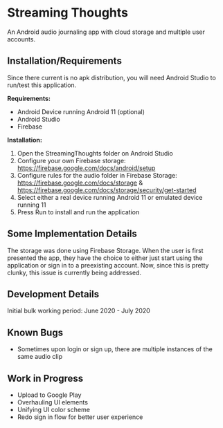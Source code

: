 # Streaming Thoughts
An Android audio journaling app with cloud storage and multiple user accounts.

## Installation/Requirements
Since there current is no apk distribution, you will need Android Studio to run/test this application.

**Requirements:**
- Android Device running Android 11 (optional)
- Android Studio
- Firebase

**Installation:**
1. Open the StreamingThoughts folder on Android Studio
2. Configure your own Firebase storage: https://firebase.google.com/docs/android/setup
3. Configure rules for the audio folder in Firebase Storage: https://firebase.google.com/docs/storage & https://firebase.google.com/docs/storage/security/get-started
4. Select either a real device running Android 11 or emulated device running 11
5. Press Run to install and run the application

## Some Implementation Details
The storage was done using Firebase Storage. When the user is first presented the 
app, they have the choice to either just start using the application or sign in to
a preexisting account. Now, since this is pretty clunky, this issue is currently
being addressed. 

## Development Details
Initial bulk working period: June 2020 - July 2020

## Known Bugs
- Sometimes upon login or sign up, there are multiple instances of the same audio clip

## Work in Progress 
- Upload to Google Play
- Overhauling UI elements
- Unifying UI color scheme
- Redo sign in flow for better user experience
